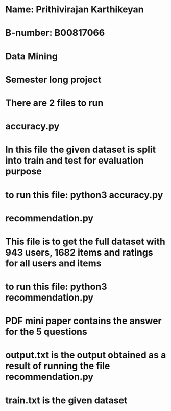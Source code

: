 # Name: Prithivirajan Karthikeyan
# B-number: B00817066

# Data Mining 
# Semester long project

# There are 2 files to run 

# accuracy.py
# In this file the given dataset is split into train and test for evaluation purpose 
# to run this file: python3 accuracy.py

# recommendation.py
# This file is to get the full dataset with 943 users, 1682 items and ratings for all users and items
# to run this file: python3 recommendation.py

# PDF mini paper contains the answer for the 5 questions 

# output.txt is the output obtained as a result of running the file recommendation.py

# train.txt is the given dataset 



